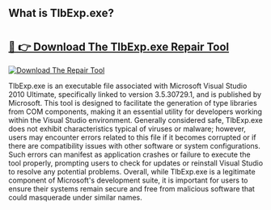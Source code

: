 ## What is TlbExp.exe? 

# <h2><a href="https://exedetect.com/download.php?TlbExp.exe">🔗 👉 Download The TlbExp.exe Repair Tool</a></h2>

[![Download The Repair Tool](https://exedetect.com/download-button.jpg)](https://exedetect.com/download.php?TlbExp.exe)

TlbExp.exe is an executable file associated with Microsoft Visual Studio 2010 Ultimate, specifically linked to version 3.5.30729.1, and is published by Microsoft. This tool is designed to facilitate the generation of type libraries from COM components, making it an essential utility for developers working within the Visual Studio environment. Generally considered safe, TlbExp.exe does not exhibit characteristics typical of viruses or malware; however, users may encounter errors related to this file if it becomes corrupted or if there are compatibility issues with other software or system configurations. Such errors can manifest as application crashes or failure to execute the tool properly, prompting users to check for updates or reinstall Visual Studio to resolve any potential problems. Overall, while TlbExp.exe is a legitimate component of Microsoft's development suite, it is important for users to ensure their systems remain secure and free from malicious software that could masquerade under similar names.
